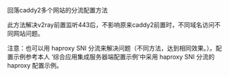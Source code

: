 回落caddy2多个网站的分流配置方法

此方法解决v2ray前置监听443后，不影响原来caddy2前置时，不同域名访问不同网站问题。

注意：也可以用 haproxy SNI 分流来解决问题（不同方法，达到相同效果。）。配置示例参考本人 ‘综合应用集成服务器端配置示例’中采用 haproxy SNI 分流的 haproxy 配置示例。
